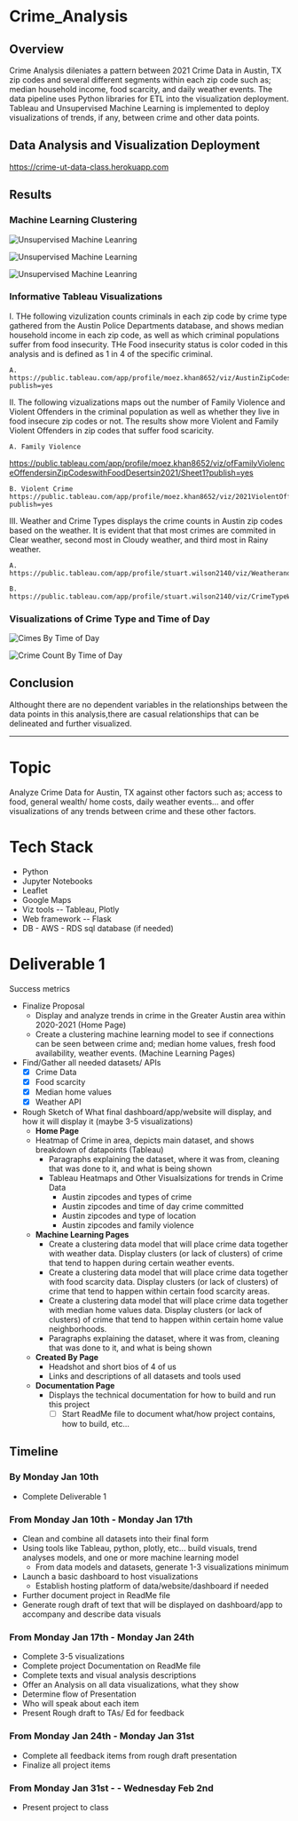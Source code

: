 # Crime_Analysis
## Overview 

Crime Analysis dileniates a pattern between 2021 Crime Data in Austin, TX zip codes and several different segments within each zip code such as; median household income, food scarcity, and daily weather events. The data pipeline uses Python libraries for  ETL into the visualization deployment. Tableau and Unsupervised Machine Learning is implemented to deploy visualizations of trends, if any, between crime and other data points. 

## Data Analysis and Visualization Deployment

https://crime-ut-data-class.herokuapp.com


## Results 

### Machine Learning Clustering     

![Unsupervised Machine Leanring]()

![Unsupervised Machine Learning]()

![Unsupervised Machine Leanring]()

### Informative Tableau Visualizations

I. THe following vizulization counts criminals in each zip code by crime type gathered from the Austin Police Departments database, and shows median household income in each zip code, as well as which criminal populations suffer from food insecurity. THe Food insecurity status is color coded in this analysis and is defined as 1 in 4 of the specific criminal. 

    A. https://public.tableau.com/app/profile/moez.khan8652/viz/AustinZipCodesthatare25orMoreFoodInsecurebasedonTypesofCrimeAvgHouseholdIncomein2021/Sheet1?publish=yes

II. The following vizualizations maps out the number of Family Violence and Violent Offenders in the criminal population as well as whether they live in food insecure zip codes or not. The results show more Violent and Family Violent Offenders in zip codes that suffer food scaricity.

    A. Family Violence
   https://public.tableau.com/app/profile/moez.khan8652/viz/ofFamilyViolenceOffendersinZipCodeswithFoodDesertsin2021/Sheet1?publish=yes

    
    B. Violent Crime 
    https://public.tableau.com/app/profile/moez.khan8652/viz/2021ViolentOffendersinFoodDeserts/Sheet1?publish=yes

III. Weather and Crime Types displays the crime counts in Austin zip codes based on the weather. It is evident that that most crimes are commited in Clear weather, second most in Cloudy weather, and third most in Rainy weather. 

    A. https://public.tableau.com/app/profile/stuart.wilson2140/viz/WeatherandCrimeTypesDashboard/WeatherandCrimeTypesDashboard

    B. https://public.tableau.com/app/profile/stuart.wilson2140/viz/CrimeTypeWeatherConditionFinal/CrimeTypeWeatherCondition

### Visualizations of Crime Type and Time of Day

![Cimes By Time of Day]()


![Crime Count By Time of Day]()


## Conclusion 

Althought there are no dependent variables in the relationships between the data points in this analysis,there are casual relationships that can be delineated and further visualized. 









-------------------------------------------------------------------------------------------------------------
# Topic

Analyze Crime Data for Austin, TX against other factors such as; access to food, general wealth/ home costs, daily weather events... and offer visualizations of any trends between crime and these other factors.

# Tech Stack

- Python
- Jupyter Notebooks
- Leaflet
- Google Maps
- Viz tools -- Tableau, Plotly
- Web framework -- Flask
- DB - AWS - RDS sql database (if needed)

# Deliverable 1

Success metrics

- Finalize Proposal
  - Display and analyze trends in crime in the Greater Austin area within 2020-2021 (Home Page)
  - Create a clustering machine learning model to see if connections can be seen between crime and; median home values, fresh food availability, weather events. (Machine Learning Pages)
- Find/Gather all needed datasets/ APIs
  - [X] Crime Data
  - [X] Food scarcity
  - [X] Median home values
  - [X] Weather API
- Rough Sketch of What final dashboard/app/website will display, and how it will display it (maybe 3-5 visualizations)
  - **Home Page**
  - Heatmap of Crime in area, depicts main dataset, and shows breakdown of datapoints (Tableau)
    - Paragraphs explaining the dataset, where it was from, cleaning that was done to it, and what is being shown
    - Tableau Heatmaps and Other Visualsizations for trends in Crime Data
      - Austin zipcodes and types of crime
      - Austin zipcodes and time of day crime committed
      - Austin zipcodes and type of location
      - Austin zipcodes and family violence
  - **Machine Learning Pages**
    - Create a clustering data model that will place crime data together with weather data. Display clusters (or lack of clusters) of crime that tend to happen during certain weather events.
    - Create a clustering data model that will place crime data together with food scarcity data. Display clusters (or lack of clusters) of crime that tend to happen within certain food scarcity areas.
    - Create a clustering data model that will place crime data together with median home values data. Display clusters (or lack of clusters) of crime that tend to happen within certain home value neighborhoods.
    - Paragraphs explaining the dataset, where it was from, cleaning that was done to it, and what is being shown
  - **Created By Page**
    - Headshot and short bios of 4 of us
    - Links and descriptions of all datasets and tools used
  - **Documentation Page**
    - Displays the technical documentation for how to build and run this project
      - [ ] Start ReadMe file to document what/how project contains, how to build, etc...

## Timeline

### By Monday Jan 10th

- Complete Deliverable 1

### From Monday Jan 10th - Monday Jan 17th

- Clean and combine all datasets into their final form
- Using tools like Tableau, python, plotly, etc... build visuals, trend analyses models, and one or more machine learning model
  - From data models and datasets, generate 1-3 visualizations minimum
- Launch a basic dashboard to host visualizations
  - Establish hosting platform of data/website/dashboard if needed
- Further document project in ReadMe file
- Generate rough draft of text that will be displayed on dashboard/app to accompany and describe data visuals

### From Monday Jan 17th - Monday Jan 24th

- Complete 3-5 visualizations
- Complete project Documentation on ReadMe file
- Complete texts and visual analysis descriptions
- Offer an Analysis on all data visualizations, what they show
- Determine flow of Presentation
- Who will speak about each item
- Present Rough draft to TAs/ Ed for feedback

### From Monday Jan 24th - Monday Jan 31st

- Complete all feedback items from rough draft presentation
- Finalize all project items

### From Monday Jan 31st - - Wednesday Feb 2nd

- Present project to class
